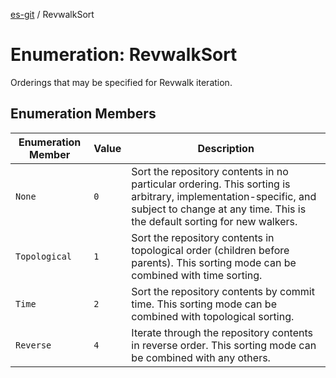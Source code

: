 [es-git](../globals.md) / RevwalkSort

# Enumeration: RevwalkSort

Orderings that may be specified for Revwalk iteration.

## Enumeration Members

| Enumeration Member | Value | Description |
| ------ | ------ | ------ |
| <a id="none"></a> `None` | `0` | Sort the repository contents in no particular ordering. This sorting is arbitrary, implementation-specific, and subject to change at any time. This is the default sorting for new walkers. |
| <a id="topological"></a> `Topological` | `1` | Sort the repository contents in topological order (children before parents). This sorting mode can be combined with time sorting. |
| <a id="time"></a> `Time` | `2` | Sort the repository contents by commit time. This sorting mode can be combined with topological sorting. |
| <a id="reverse"></a> `Reverse` | `4` | Iterate through the repository contents in reverse order. This sorting mode can be combined with any others. |
